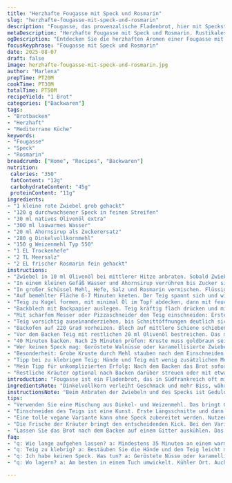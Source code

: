 ```yaml
---
title: "Herzhafte Fougasse mit Speck und Rosmarin"
slug: "herzhafte-fougasse-mit-speck-und-rosmarin"
description: "Fougasse, das provenzalische Fladenbrot, hier mit Speckstückchen und frischem Rosmarin. Die Variante arbeitet mit einer leicht erweiterten Gehzeit und geänderten Gewürzen für intensiveren Geschmack. Der Teig ist weich, klebrigfast, doch dank knuspriger Kruste und duftender Kräuter bleibt nichts trocken. Zwiebeln und Speck werden erst goldbraun gebraten, dann vorsichtig in den Teig eingearbeitet. Die Kruste gibt durch Einschneiden eine optisch attraktive Blattform, die typisch für Fougasse ist. Diese Version benutzt eine Mischung aus Weizen- und Dinkelmehl sowie einen Hauch mehr Flüssigkeit. Frische Kräuter ersetzen traditionellen Thymian, bringen würzige Noten. So gelingt ein rustikales Brot mit kräftiger, ausgeprägter Textur und gutem Aroma."
metaDescription: "Herzhafte Fougasse mit Speck und Rosmarin. Rustikales Brot, das duftet und köstlich schmeckt. Knusprige Kruste trifft auf aromatischen Teig."
ogDescription: "Entdecken Sie die herzhaften Aromen einer Fougasse mit Speck und frischem Rosmarin. Perfekt für jedes Festmahl."
focusKeyphrase: "Fougasse mit Speck und Rosmarin"
date: 2025-08-07
draft: false
image: herzhafte-fougasse-mit-speck-und-rosmarin.jpg
author: "Marlena"
prepTime: PT20M
cookTime: PT30M
totalTime: PT50M
recipeYield: "1 Brot"
categories: ["Backwaren"]
tags:
- "Brotbacken"
- "Herzhaft"
- "Mediterrane Küche"
keywords:
- "Fougasse"
- "Speck"
- "Rosmarin"
breadcrumb: ["Home", "Recipes", "Backwaren"]
nutrition: 
 calories: "350"
 fatContent: "12g"
 carbohydrateContent: "45g"
 proteinContent: "11g"
ingredients:
- "1 kleine rote Zwiebel grob gehackt"
- "120 g durchwachsener Speck in feinen Streifen"
- "30 ml natives Olivenöl extra"
- "300 ml lauwarmes Wasser"
- "20 ml Ahornsirup als Zuckerersatz"
- "280 g Dinkelvollkornmehl"
- "150 g Weizenmehl Typ 550"
- "1 EL Trockenhefe"
- "2 TL Meersalz"
- "2 EL frischer Rosmarin fein gehackt"
instructions:
- "Zwiebel in 10 ml Olivenöl bei mittlerer Hitze anbraten. Sobald Zwiebeln weich sind und anfangen zu karamellisieren, Speck zugeben. Braten bis Speck knusprig, fast glasige Zwiebeln. Überschüssiges Fett abgießen, Mischung beiseitestellen, leicht abkühlen lassen."
- "In einem kleinen Gefäß Wasser und Ahornsirup verrühren bis Zucker sich auflöst. Falls Wasser zu heiß, Hefe stirbt ab und Teig geht nicht auf, daher unbedingt angenehm lauwarm."
- "In großer Schüssel Mehl, Hefe, Salz und Rosmarin vermischen. Flüssigkeit langsam einrühren und mit Holzlöffel grob vermengen. Teig soll feucht und klebrig bleiben, nicht zu viel Mehl nachgeben sonst wird Fougasse zäh."
- "Auf bemehlter Fläche 6-7 Minuten kneten. Der Teig spannt sich und wird elastisch. Dann die Speck-Zwiebel-Mischung vorsichtig einkneten. Nicht zu viel, sonst geht das Brot nicht mehr gut auf."
- "Teig zu Kugel formen, mit minimal Öl im Topf abdecken, dann mit feuchtem Küchentuch bedecken. An warmem Ort mindestens 35 Minuten ruhen lassen. Erkennbar wenn er sichtbar an Volumen gewinnt und Luftblasen entstehen."
- "Backblech mit Backpapier auslegen. Teig kräftig flach drücken und mit bemehlten Händen oval ausziehen ca. 30 auf 20 cm."
- "Mit scharfem Messer oder Pizzaschneider den Teig einschneiden: Erste Längsschnitt der Länge nach, ca. 2 cm von beiden Enden Abstand halten. Auf jeder Seite 5 kleine parallele Schnitte, um Blattform zu imitieren. Das braucht anfangs Übung, keine Angst vor asymmetrischen Schnitten."
- "Teig vorsichtig auseinanderziehen, bis Schnittöffnungen deutlich sichtbar sind und Breite ca. 36 x 25 cm erreicht. Auf dem Backblech locker stillhalten. Noch 45 Minuten ohne Abdeckung gehen lassen. Wird deutlich voluminöser, beginnt Aroma zu entwickeln."
- "Backofen auf 220 Grad vorheizen. Blech auf mittlere Schiene schieben."
- "Vor dem Backen Teig mit restlichen 20 ml Olivenöl bestreichen. Das macht Kruste glänzend und verhindert zu schnelle Austrocknung."
- "40 Minuten backen. Nach 25 Minuten prüfen: Kruste muss goldbraun sein, unten klopfen – hohl klingt gut, dann fertig."
- "Wer keinen Speck mag: Geröstete Walnüsse oder karamellisierte Zwiebeln ohne Speck funktionieren statt Speck. Für veganen Twist veganes Öl verwenden, eventuell Knoblauch und Rosmarin intensiver."
- "Besonderheit: Grobe Kruste durch Mehl stauben nach dem Einschneiden. Das verhindert verschmelzen der Schnitte und gibt rustikale Optik."
- "Tipp bei zu klebrigem Teig: Hände und Teig mit wenig zusätzlichem Mehl bestäuben, nicht zu viel sonst verliert Leichtigkeit."
- "Mein Tipp für unkomplizierten Erfolg: Nach dem Backen das Brot sofort auf Gitter legen, Feuchtigkeit entweichen lassen."
- "Restliche Kräuter optional nach Backen darüber streuen oder mit etwas grobem Salz bestreuen."
introduction: "Fougasse ist ein Fladenbrot, das in Südfrankreich oft mit Olivenöl, Kräutern und kleinen Einlagen gebacken wird. Ich habe lange experimentiert, um den Teig perfekt locker und gleichzeitig aromatisch zu machen. Der Trick liegt darin, die richtigen Mehlsorten zu kombinieren und beim Kneten nicht zu zögern. Speck und Rosmarin ergeben eine rustikale Note. Die Gehzeit verlängert um 5 bis 10 Minuten sorgt für mehr Tiefe im Geschmack. Außerdem ersetze ich meistens Zucker durch Ahornsirup, um die Hefegärung etwas sanfter zu gestalten. Das Brot ist einfach zu formen, aber die Kunst liegt im Schneiden – diese Blattoptik will geübt sein. Mehrere Versuche haben gezeigt, dass zu viel Mehl meist nur das Ergebnis verschlechtert. Der Duft im Ofen ist betörend: Röstaromen und Kräuter mischen sich. Wer das schon einmal probiert hat, erkennt sofort das Mundgefühl zwischen knuspriger Kruste und weicher Krume."
ingredientsNote: "Dinkelvollkorn verleiht Geschmack und mehr Biss, während das helle Weizenmehl für Luftigkeit sorgt. Ahornsirup ist die mildere Alternative zum weißen Zucker, gibt aber auch Süße und fördert die Hefetätigkeit. Speck streiche ich dünn und brate ihn nicht zu dunkel, damit die Fette das Brot nicht zu fettig machen. Rosmarin taucht den Fladen in einen frischen, mediterranen Duft. Olivenöl extra vergine verwende ich zum Braten und für die Oberfläche, das sorgt für Glanz und knusprige Textur. Geröstete Nüsse oder sogar klein gewürfelte getrocknete Tomaten kommen als Alternative in meinen Vorräten vor, um die Fougasse zu variieren. Generell sollte die Flüssigkeitsmenge im Teig immer angepasst werden, je nach Mehlsorte und Luftfeuchtigkeit. Salz nie direkt auf die Hefe streuen, sonst schadet das der Wirkung. Trockenhefe oder frische Hefe funktionieren, Hauptsache die Temperatur stimmt."
instructionsNote: "Beim Anbraten der Zwiebeln und des Specks ist Geduld wichtig. Zu starker Rauch oder zu viel Hitze killt Aromen. Sobald die Mischung gebräunt und aromatisch riecht, sofort mit dem Öl absetzen und abkühlen lassen – sonst beeinflusst es die Hefegärung negativ. Beim Mischen des Teigs immer zuerst die trockenen Zutaten vermengen, dann Flüssigkeit zugeben, so bildet sich leichter eine homogene Masse. Die Teigkugel sollte sich beim Kneten weich, aber nicht klebrig anfühlen. Zu viel Mehl macht Brot trocken. Nach dem Kneten unbedingt die Füllung vorsichtig einarbeiten, sonst reisst der Teig beim Aufgehen. Die Formgebung ist Kunst, hier hilft Pizzaschneider oder scharfes Messer am besten. Das Backen bei hoher Temperatur gibt die knusprige Kruste, die Backzeit variiert – am besten auf Farbe und hölzernen Klopftest verlassen. Bei zu dunkel werdender Kruste Ofen kurz herunterregeln. Frisches Brot mindestens 10 Minuten auf Gitter auskühlen lassen, sonst wird es innen feucht oder kompakt."
tips:
- "Verwenden Sie eine Mischung aus Dinkel- und Weizenmehl. Das bringt Geschmack. Dinkel macht's herzhaft, Weizen sorgt für Luftigkeit. Feine Balance. Achten Sie darauf, nicht zu viel Wasser hinzuzufügen. Die Konsistenz ist entscheidend. Wenn der Teig zu klebrig ist, bestäuben Sie ihn leicht mit Mehl. Aber nicht übertreiben. Nach einigen Versuchen wissen Sie, wie viel gut ist."
- "Einschneiden des Teigs ist eine Kunst. Erste Längsschnitte und dann die parallelen Schnitte. Übung macht den Meister. Wenn die Schnitte asymmetrisch sind, ist das keine Katastrophe. Der Ofen gibt die besten Rückmeldungen. Hören Sie auf das Geräusch beim Klopfen. Es sollte hohl klingen. Warten Sie die richtige Zeit ab, um die goldbraune Kruste zu erreichen."
- "Eine tolle vegane Variante kann ohne Speck zubereitet werden. Nutzen Sie dann geröstete Walnüsse oder karamellisierte Zwiebeln. Das bringt ebenfalls Tiefe ins Aroma. Knoblauch und Rosmarin können auch intensiver hinzugefügt werden. Probieren Sie verschiedene Kombinationen. Es ist spannend, mit Zutaten zu experimentieren. Jeder Versuch kann eine neue Entdeckung sein."
- "Die Frische der Kräuter bringt den entscheidenden Kick. Bei den Varianten, die ich probiert habe, war der frische Rosmarin immer ein Muss. Trockene Kräuter sind nicht gleichwertig. Das Aroma ist ganz anders. Auch das Olivenöl spielt eine Rolle. Hochwertiges Öl sorgt für ein besseres Ergebnis. Ein kleiner Tipp: Geben Sie beim Anbraten der Zwiebeln und des Specks nicht zu viel Hitze - das Aroma sollte nicht verbrennen."
- "Lassen Sie das Brot nach dem Backen auf einem Gitter auskühlen. Das ist wichtig. Es entweicht die Feuchtigkeit. Ansonsten wird das Innere des Brotes feucht und kompakt. Ein weiterer Tipp: Brechen Sie die Ruhezeit nicht ab. Wenn der Teig aufgeht, werden die Luftblasen sichtbar. Diese sind entscheidend für die Textur. Das Brot braucht Zeit und Geduld, um richtig zu fermentieren."
faq:
- "q: Wie lange aufgehen lassen? a: Mindestens 35 Minuten an einem warmen Ort. Sichtbar an Volumen und Blasen im Teig. Geduld ist der Schlüssel."
- "q: Teig zu klebrig? a: Bestäuben Sie die Hände und den Teig leicht mit Mehl. Aber nicht übertreiben. Sonst wird das Brot zäh. Testen Sie die Konsistenz während des Knetens."
- "q: Ich habe keinen Speck. Was tun? a: Geröstete Nüsse oder karamellisierte Zwiebeln. Knoblauch und mehr Rosmarin geben auch Würze. Spielraum für Varianten."
- "q: Wo lagern? a: Am besten in einem Tuch umwickelt. Kühler Ort. Auch im Brotkasten möglich. Aber nie im Plastik, das macht das Brot feucht. Alternativ im Gefrierfach für spätere Genüsse."

---
```

